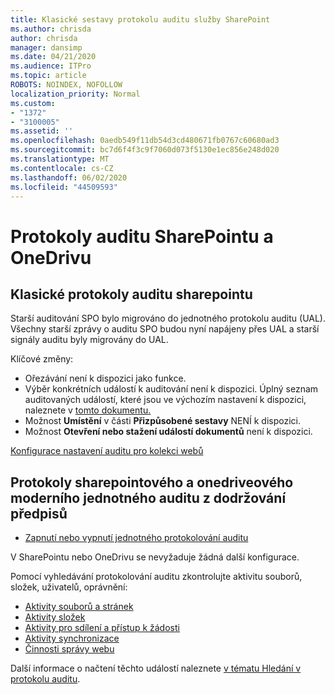 ```yaml
---
title: Klasické sestavy protokolu auditu služby SharePoint
ms.author: chrisda
author: chrisda
manager: dansimp
ms.date: 04/21/2020
ms.audience: ITPro
ms.topic: article
ROBOTS: NOINDEX, NOFOLLOW
localization_priority: Normal
ms.custom:
- "1372"
- "3100005"
ms.assetid: ''
ms.openlocfilehash: 0aedb549f11db54d3cd480671fb0767c60680ad3
ms.sourcegitcommit: bc7d6f4f3c9f7060d073f5130e1ec856e248d020
ms.translationtype: MT
ms.contentlocale: cs-CZ
ms.lasthandoff: 06/02/2020
ms.locfileid: "44509593"
---
```

# <a name="sharepoint-and-onedrive-audit-logs"></a>Protokoly auditu SharePointu a OneDrivu

## <a name="sharepoint-classic-audit-logs"></a>Klasické protokoly auditu sharepointu

Starší auditování SPO bylo migrováno do jednotného protokolu auditu (UAL). Všechny starší zprávy o auditu SPO budou nyní napájeny přes UAL a starší signály auditu byly migrovány do UAL.

Klíčové změny:

* Ořezávání není k dispozici jako funkce.
* Výběr konkrétních událostí k auditování není k dispozici. Úplný seznam auditovaných událostí, které jsou ve výchozím nastavení k dispozici, naleznete v [tomto dokumentu.](https://docs.microsoft.com/microsoft-365/compliance/search-the-audit-log-in-security-and-compliance)
* Možnost **Umístění** v části **Přizpůsobené sestavy** NENÍ k dispozici.
* Možnost **Otevření nebo stažení událostí dokumentů** není k dispozici.

[Konfigurace nastavení auditu pro kolekci webů](https://support.office.com/article/Configure-audit-settings-for-a-site-collection-A9920C97-38C0-44F2-8BCB-4CF1E2AE22D2)

## <a name="sharepoint-and-onedrive-modern-unified-audit-logs-from-compliance"></a>Protokoly sharepointového a onedriveového moderního jednotného auditu z dodržování předpisů

* [Zapnutí nebo vypnutí jednotného protokolování auditu](https://docs.microsoft.com/microsoft-365/compliance/turn-audit-log-search-on-or-off) 

V SharePointu nebo OneDrivu se nevyžaduje žádná další konfigurace.

Pomocí vyhledávání protokolování auditu zkontrolujte aktivitu souborů, složek, uživatelů, oprávnění:

* [Aktivity souborů a stránek](https://docs.microsoft.com/microsoft-365/compliance/search-the-audit-log-in-security-and-compliance)
* [Aktivity složek](https://docs.microsoft.com/microsoft-365/compliance/search-the-audit-log-in-security-and-compliance#folder-activities)
* [Aktivity pro sdílení a přístup k žádosti](https://docs.microsoft.com/microsoft-365/compliance/search-the-audit-log-in-security-and-compliance#sharing-and-access-request-activities)
* [Aktivity synchronizace](https://docs.microsoft.com/microsoft-365/compliance/search-the-audit-log-in-security-and-compliance#synchronization-activities)
* [Činnosti správy webu](https://docs.microsoft.com/microsoft-365/compliance/search-the-audit-log-in-security-and-compliance#site-administration-activities)

Další informace o načtení těchto událostí naleznete [v tématu Hledání v protokolu auditu](https://docs.microsoft.com/microsoft-365/compliance/search-the-audit-log-in-security-and-compliance#search-the-audit-log).
